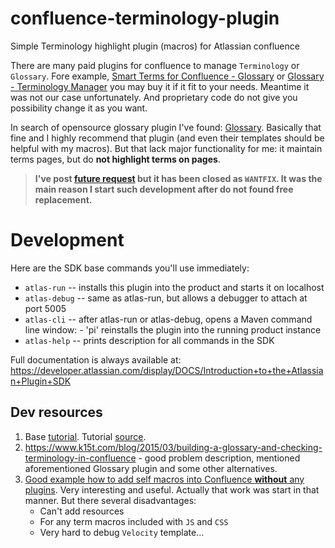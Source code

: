 # confluence-terminology-plugin
Simple Terminology highlight plugin (macros) for Atlassian confluence

There are many paid plugins for confluence to manage `Terminology` or `Glossary`. Fore example, [Smart Terms for Confluence - Glossary](https://marketplace.atlassian.com/apps/1219677/smart-terms-for-confluence-glossary?hosting=server&tab=overview) or [Glossary - Terminology Manager](https://marketplace.atlassian.com/apps/1219513/glossary-terminology-manager?hosting=server&tab=overview) you may buy it if it fit to your needs. Meantime it was not our case unfortunately. And proprietary code do not give you possibility change it as you want.

In search of opensource glossary plugin I've found: [Glossary](https://marketplace.atlassian.com/apps/1217138/glossary?hosting=server&tab=overview). Basically that fine and I highly recommend that plugin (and even their templates should be helpful with my macros). But that lack major functionality for me: it maintain terms pages, but do **not highlight terms on pages**.

> **I've post [future request](https://bitbucket.org/keysight/keysight-plugins-for-atlassian-products/issues/70/fr-please-highlight-all-terms-on-page-and) but it has been closed as **`WANTFIX`**.
It was the main reason I start such development after do not found free replacement.**

# Development

Here are the SDK base commands you'll use immediately:

* `atlas-run`   -- installs this plugin into the product and starts it on localhost
* `atlas-debug` -- same as atlas-run, but allows a debugger to attach at port 5005
* `atlas-cli`   -- after atlas-run or atlas-debug, opens a Maven command line window:
                 - 'pi' reinstalls the plugin into the running product instance
* `atlas-help`  -- prints description for all commands in the SDK

Full documentation is always available at: <https://developer.atlassian.com/display/DOCS/Introduction+to+the+Atlassian+Plugin+SDK>

## Dev resources

1. Base [tutorial](https://developer.atlassian.com/server/framework/atlassian-sdk/create-a-confluence-hello-world-macro/). Tutorial [source](https://bitbucket.org/serverecosystem/myconfluencemacro/src/master/).
2. <https://www.k15t.com/blog/2015/03/building-a-glossary-and-checking-terminology-in-confluence> - good problem description, mentioned aforementioned Glossary plugin and some other alternatives.
3. [Good example how to add self macros into Confluence **without** any plugins](https://thedetaildept.com/2011/08/13/building-a-glossary-in-confluence/). Very interesting and useful. Actually that work was start in that manner. But there several disadvantages:
   * Can't add resources
   * For any term macros included with `JS` and `CSS`
   * Very hard to debug `Velocity` template...
